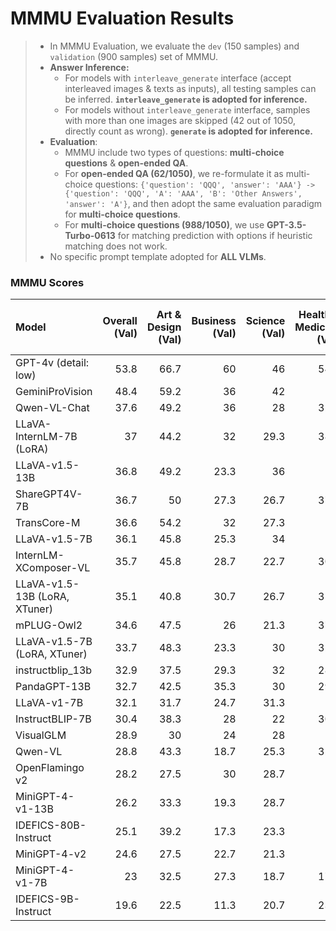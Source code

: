 # MMMU Evaluation Results

> - In MMMU Evaluation, we evaluate the `dev` (150 samples) and `validation` (900 samples) set of MMMU. 
> - **Answer Inference:**
>   - For models with `interleave_generate` interface (accept interleaved images & texts as inputs), all testing samples can be inferred. **`interleave_generate` is adopted for inference.**
>   - For models without `interleave_generate` interface, samples with more than one images are skipped (42 out of 1050, directly count as wrong). **`generate` is adopted for inference.**
> - **Evaluation**:
>   - MMMU include two types of questions: **multi-choice questions** & **open-ended QA**. 
>   - For **open-ended QA (62/1050)**, we re-formulate it as multi-choice questions: `{'question': 'QQQ', 'answer': 'AAA'} -> {'question': 'QQQ', 'A': 'AAA', 'B': 'Other Answers', 'answer': 'A'}`, and then adopt the same evaluation paradigm for **multi-choice questions**. 
>   - For **multi-choice questions (988/1050)**, we use **GPT-3.5-Turbo-0613** for matching prediction with options if heuristic matching does not work. 
> - No specific prompt template adopted for **ALL VLMs**.

### MMMU Scores

| Model                         |   Overall<br>(Val) |   Art & Design<br>(Val) |   Business<br>(Val) |   Science<br>(Val) |   Health & Medicine<br>(Val) |   Humanities & Social Science<br>(Val) |   Tech & Engineering<br>(Val) |   Overall<br>(Dev) |
|:------------------------------|-------------------:|------------------------:|--------------------:|-------------------:|-----------------------------:|---------------------------------------:|------------------------------:|-------------------:|
| GPT-4v (detail: low)          |               53.8 |                    66.7 |                60   |               46   |                         54.7 |                                   71.7 |                          36.7 |               52.7 |
| GeminiProVision               |               48.4 |                    59.2 |                36   |               42   |                         52   |                                   66.7 |                          42.9 |               54   |
| Qwen-VL-Chat                  |               37.6 |                    49.2 |                36   |               28   |                         32.7 |                                   55.8 |                          31.9 |               30   |
| LLaVA-InternLM-7B (LoRA)      |               37   |                    44.2 |                32   |               29.3 |                         38.7 |                                   47.5 |                          34.8 |               43.3 |
| LLaVA-v1.5-13B                |               36.8 |                    49.2 |                23.3 |               36   |                         34   |                                   51.7 |                          33.3 |               42   |
| ShareGPT4V-7B                 |               36.7 |                    50   |                27.3 |               26.7 |                         37.3 |                                   50   |                          34.8 |               30   |
| TransCore-M                   |               36.6 |                    54.2 |                32   |               27.3 |                         32   |                                   49.2 |                          32.4 |               38.7 |
| LLaVA-v1.5-7B                 |               36.1 |                    45.8 |                25.3 |               34   |                         32   |                                   48.3 |                          35.7 |               38.7 |
| InternLM-XComposer-VL         |               35.7 |                    45.8 |                28.7 |               22.7 |                         30.7 |                                   53.3 |                          37.6 |               36.7 |
| LLaVA-v1.5-13B (LoRA, XTuner) |               35.1 |                    40.8 |                30.7 |               26.7 |                         35.3 |                                   45   |                          35.2 |               43.3 |
| mPLUG-Owl2                    |               34.6 |                    47.5 |                26   |               21.3 |                         37.3 |                                   50   |                          31.9 |               40.7 |
| LLaVA-v1.5-7B (LoRA, XTuner)  |               33.7 |                    48.3 |                23.3 |               30   |                         32.7 |                                   46.7 |                          28.6 |               37.3 |
| instructblip_13b              |               32.9 |                    37.5 |                29.3 |               32   |                         28.7 |                                   37.5 |                          33.8 |               30   |
| PandaGPT-13B                  |               32.7 |                    42.5 |                35.3 |               30   |                         29.3 |                                   45.8 |                          21.9 |               26.7 |
| LLaVA-v1-7B                   |               32.1 |                    31.7 |                24.7 |               31.3 |                         32   |                                   37.5 |                          35.2 |               33.3 |
| InstructBLIP-7B               |               30.4 |                    38.3 |                28   |               22   |                         30.7 |                                   39.2 |                          28.6 |               24   |
| VisualGLM                     |               28.9 |                    30   |                24   |               28   |                         28   |                                   40.8 |                          26.2 |               28.7 |
| Qwen-VL                       |               28.8 |                    43.3 |                18.7 |               25.3 |                         32.7 |                                   42.5 |                          19.5 |               29.3 |
| OpenFlamingo v2               |               28.2 |                    27.5 |                30   |               28.7 |                         28   |                                   33.3 |                          24.3 |               21.3 |
| MiniGPT-4-v1-13B              |               26.2 |                    33.3 |                19.3 |               28.7 |                         26   |                                   34.2 |                          21   |               23.3 |
| IDEFICS-80B-Instruct          |               25.1 |                    39.2 |                17.3 |               23.3 |                         24   |                                   48.3 |                          11.4 |               23.3 |
| MiniGPT-4-v2                  |               24.6 |                    27.5 |                22.7 |               21.3 |                         28   |                                   33.3 |                          19   |               32   |
| MiniGPT-4-v1-7B               |               23   |                    32.5 |                27.3 |               18.7 |                         17.3 |                                   15   |                          26.2 |               19.3 |
| IDEFICS-9B-Instruct           |               19.6 |                    22.5 |                11.3 |               20.7 |                         23.3 |                                   31.7 |                          13.3 |               20   |